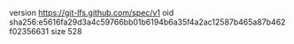 version https://git-lfs.github.com/spec/v1
oid sha256:e5616fa29d3a4c59766bb01b6194b6a35f4a2ac12587b465a87b462f02356631
size 528
